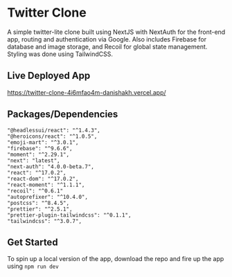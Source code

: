 # Twitter Clone

A simple twitter-lite clone built using NextJS with NextAuth for the front-end app, routing and authentication via Google. Also includes Firebase for database and image storage, and Recoil for global state management. Styling was done using TailwindCSS.

## Live Deployed App

https://twitter-clone-4i6mfao4m-danishakh.vercel.app/

## Packages/Dependencies

```
"@headlessui/react": "^1.4.3",
"@heroicons/react": "^1.0.5",
"emoji-mart": "^3.0.1",
"firebase": "^9.6.6",
"moment": "^2.29.1",
"next": "latest",
"next-auth": "4.0.0-beta.7",
"react": "^17.0.2",
"react-dom": "^17.0.2",
"react-moment": "^1.1.1",
"recoil": "^0.6.1"
"autoprefixer": "^10.4.0",
"postcss": "^8.4.5",
"prettier": "^2.5.1",
"prettier-plugin-tailwindcss": "^0.1.1",
"tailwindcss": "^3.0.7",
```

## Get Started

To spin up a local version of the app, download the repo and fire up the app using `npm run dev`
